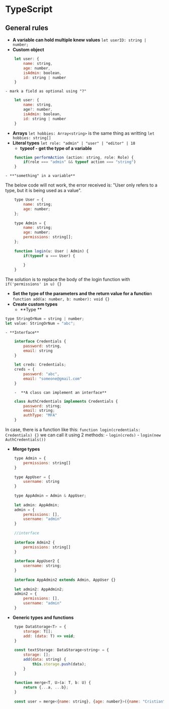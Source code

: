 # TypeScript

## General rules
- **A variable can hold multiple knew values** 
`let userID: string | number;`
- **Custom object**
```javascript
    let user: {
    	name: string,
    	age: number,
    	isAdmin: boolean,
    	id: string | number
    }
```
	- mark a field as optional using "?"
```javascript
    let user: {
    	name: string,
    	age?: number,
    	isAdmin: boolean,
    	id: string | number
    }
```
- **Arrays** 
`let hobbies: Array<string>` is the same thing as writting `let hobbies: string[]`
- **Literal types** 
`let role: "admin" | "user" | "editor" | 18`
	- **typeof - get the type of a variable** 
```javascript
    function performAction (action: string, role: Role) {
    	if(role === "admin" && typeof action === "string")
    }
```
	- **"something" in a variable**
The below code will not work, the error received is: "User only refers to a type, but it is being used as a value".
```javascript
    type User = {
        name: string;
        age: number;
    };
    
    type Admin = {
        name: string;
        age: number;
        permissions: string[];
    };
    
    function login(u: User | Admin) {
        if(typeof u === User) {
            
        }
    }
```
The solution is to replace the body of the login function with `if('permissions' in u) {}`
-  **Set the type of the parameters and the return value for a functio**n `function add(a: number, b: number): void {}`
- **Create custom types**
	- **Type **
```javascript
type StringOrNum = string | number;
let value: StringOrNum = "abc";
```
	- **Interface**
```javascript
    interface Credentials {
    	password: string,
    	email: string
    }
	
    let creds: Credentials;
    creds = {
    	password: "abc",
    	email: "someone@gmail.com"
    }
```
		-  **A class can implement an interface**
```javascript
    class AuthCredentials implements Credentials {
    	password: stirng;
    	email: string;
    	authType: "MFA"
    }
```
In case, there is a function like this: `function login(credentials: Credentials) {}`
we can call it using 2 methods:
			- `login(creds)`
			- `login(new AuthCredentials())`

-  **Merge types**
```javascript
    type Admin = {
    	permissions: string[]
    }
    
    type AppUser = {
    	username: string
    }
    
    type AppAdmin = Admin & AppUser;
    
    let admin: AppAdmin;
    admin = {
    	permissions: [],
    	username: "admin"
    }
    
    //interface
    
    interface Admin2 {
    	permissions: string[]
    }
    
    interface AppUser2 {
    	username: string;
    }
    
    interface AppAdmin2 extends Admin, AppUser {}
    
    let admin2: AppAdmin2;
    admin2 = {
    	permissions: [],
    	username: "admin"
    }
```

-  **Generic types and functions**
```javascript
    type DataStorage<T> = {
    	storage: T[];
    	add: (data: T) => void;
    }
    
    const textStorage: DataStorage<string> = {
    	storage: [];
    	add(data: string) {
    		this.storage.push(data);
    	}
    }
    
    function merge<T, U>(a: T, b: U) {
    	return {...a, ...b};
    }
    
    const user = merge<{name: string}, {age: number}>({name: "Cristian"}, {age: 24});
```